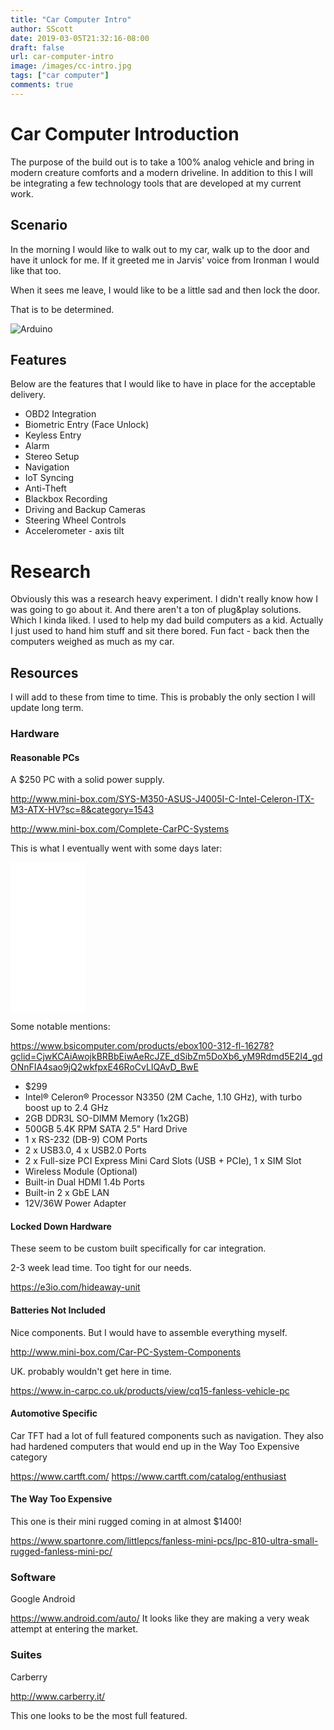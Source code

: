 ```yaml
---
title: "Car Computer Intro"
author: SScott
date: 2019-03-05T21:32:16-08:00
draft: false
url: car-computer-intro
image: /images/cc-intro.jpg
tags: ["car computer"]
comments: true
---
```


# Car Computer Introduction

The purpose of the build out is to take a 100% analog vehicle and bring in modern creature comforts and a modern driveline. In addition to this I will be integrating a few technology tools that are developed at my current work.  

## Scenario

In the morning I would like to walk out to my car, walk up to the door and have it unlock for me. If it greeted me in Jarvis' voice from Ironman I would like that too.  

When it sees me leave, I would like to be a little sad and then lock the door.


That is to be determined.


![Arduino](/images/jarvis.jpg)



## Features

Below are the features that I would like to have in place for the acceptable delivery.

* OBD2 Integration
* Biometric Entry (Face Unlock)
* Keyless Entry
* Alarm
* Stereo Setup
* Navigation
* IoT Syncing
* Anti-Theft
* Blackbox Recording
* Driving and Backup Cameras
* Steering Wheel Controls
* Accelerometer - axis tilt


# Research

Obviously this was a research heavy experiment. I didn't really know how I was going to go about it. And there aren't a ton of plug&play solutions. Which I kinda liked.  I used to help my dad build computers as a kid.  Actually I just used to hand him stuff and sit there bored.  Fun fact - back then the computers weighed as much as my car.

## Resources

I will add to these from time to time. This is probably the only section I will update long term.

### Hardware

#### Reasonable PCs


A $250 PC with a solid power supply.

http://www.mini-box.com/SYS-M350-ASUS-J4005I-C-Intel-Celeron-ITX-M3-ATX-HV?sc=8&category=1543

http://www.mini-box.com/Complete-CarPC-Systems

This is what I eventually went with some days later:

<iframe style="width:120px;height:240px;" marginwidth="0" marginheight="0" scrolling="no" frameborder="0" src="//ws-na.amazon-adsystem.com/widgets/q?ServiceVersion=20070822&OneJS=1&Operation=GetAdHtml&MarketPlace=US&source=ac&ref=tf_til&ad_type=product_link&tracking_id=scotttactical-20&marketplace=amazon&region=US&placement=B07LC79DZ6&asins=B07LC79DZ6&linkId=127920f062688cef612e1c46944b3dd3&show_border=true&link_opens_in_new_window=true&price_color=333333&title_color=0066c0&bg_color=ffffff">
    </iframe>


Some notable mentions:


https://www.bsicomputer.com/products/ebox100-312-fl-16278?gclid=CjwKCAiAwojkBRBbEiwAeRcJZE_dSibZm5DoXb6_yM9Rdmd5E2I4_gdONnFIA4sao9jQ2wkfpxE46RoCvLIQAvD_BwE

* $299
* Intel® Celeron® Processor N3350 (2M Cache, 1.10 GHz), with turbo boost up to 2.4 GHz
* 2GB DDR3L SO-DIMM Memory (1x2GB)
* 500GB 5.4K RPM SATA 2.5" Hard Drive
* 1 x RS-232 (DB-9) COM Ports
* 2 x USB3.0, 4 x USB2.0 Ports
* 2 x Full-size PCI Express Mini Card Slots (USB + PCIe), 1 x SIM Slot
* Wireless Module (Optional)
* Built-in Dual HDMI 1.4b Ports
* Built-in 2 x GbE LAN
* 12V/36W Power Adapter


#### Locked Down Hardware


These seem to be custom built specifically for car integration.

2-3 week lead time. Too tight for our needs.

https://e3io.com/hideaway-unit



#### Batteries Not Included

Nice components. But I would have to assemble everything myself.

http://www.mini-box.com/Car-PC-System-Components


UK. probably wouldn't get here in time.

https://www.in-carpc.co.uk/products/view/cq15-fanless-vehicle-pc

#### Automotive Specific

Car TFT had a lot of full featured components such as navigation.
They also had hardened computers that would end up in the Way Too Expensive category

https://www.cartft.com/
https://www.cartft.com/catalog/enthusiast


#### The Way Too Expensive

This one is their mini rugged coming in at almost $1400!

https://www.spartonre.com/littlepcs/fanless-mini-pcs/lpc-810-ultra-small-rugged-fanless-mini-pc/

### Software


Google Android

https://www.android.com/auto/
It looks like they are making a very weak attempt at entering the market.


### Suites

Carberry

http://www.carberry.it/

This one looks to be the most full featured.
